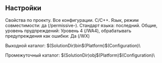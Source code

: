 ## Настройки

Свойства по проекту. Все конфигурации. C/C++. Язык, режим совместимости: да (/permissive-). Стандарт языка: последний. Общие, уровень прудпреждений: Уровень 4 (/WA4), обрабатывать предупреждения как ошибки: Да (/WX)

Выходной каталог: $(SolutionDir)bin\$(Platform)\$(Configuration)\

Промежуточный каталог: $(SolutionDir)obj\$(Platform)\$(Configuration)\